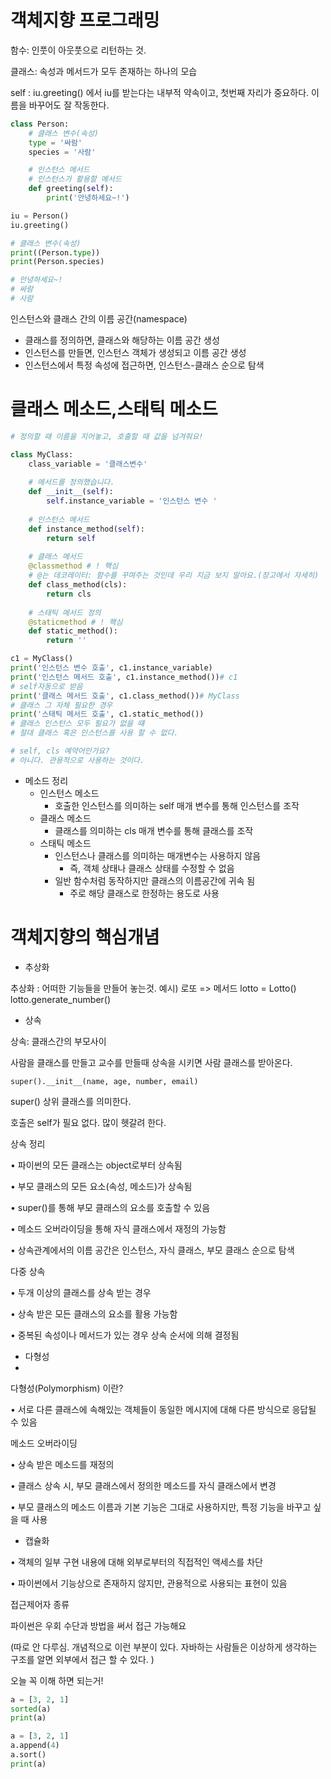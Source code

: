 # 객체지향 프로그래밍

함수: 인풋이 아웃풋으로 리턴하는 것.

클래스: 속성과 메서드가 모두 존재하는 하나의 모습



self : iu.greeting() 에서 iu를 받는다는 내부적 약속이고, 첫번째 자리가 중요하다. 이름을 바꾸어도 잘 작동한다.



```python
class Person:
    # 클래스 변수(속성)
    type = '싸람'
    species = '사람'

    # 인스턴스 메서드
    # 인스턴스가 활용할 메서드
    def greeting(self):
        print('안녕하세요~!')

iu = Person()
iu.greeting()

# 클래스 변수(속성)
print((Person.type))
print(Person.species)

# 안녕하세요~!
# 싸람
# 사람
```



인스턴스와 클래스 간의 이름 공간(namespace)

- 클래스를 정의하면, 클래스와 해당하는 이름 공간 생성
- 인스턴스를 만들면, 인스턴스 객체가 생성되고 이름 공간 생성
- 인스턴스에서 특정 속성에 접근하면, 인스턴스-클래스 순으로 탐색



# 클래스 메소드,스태틱 메소드

```python
# 정의할 때 이름을 지어놓고, 호출할 때 값을 넘겨줘요!

class MyClass:
    class_variable = '클래스변수'
    
    # 메서드를 정의했습니다. 
    def __init__(self):
        self.instance_variable = '인스턴스 변수 '
        
    # 인스턴스 메서드
    def instance_method(self):
        return self
    
    # 클래스 메서드
    @classmethod # ! 핵심 
    # @는 데코레이터: 함수를 꾸며주는 것인데 우리 지금 보지 말아요.(장고에서 자세히)
    def class_method(cls):
        return cls
    
    # 스태틱 메서드 정의 
    @staticmethod # ! 핵심
    def static_method():
        return ''

c1 = MyClass()
print('인스턴스 변수 호출', c1.instance_variable)
print('인스턴스 메서드 호출', c1.instance_method())# c1
# self자동으로 받음
print('클래스 메서드 호출', c1.class_method())# MyClass
# 클래스 그 자체 필요한 경우
print('스태틱 메서드 호출', c1.static_method())
# 클래스 인스턴스 모두 필요가 없을 떄
# 절대 클래스 혹은 인스턴스를 사용 할 수 없다. 

# self, cls 예약어인가요? 
# 아니다. 관용적으로 사용하는 것이다. 
```

- 메소드 정리
  - 인스턴스 메소드
    - 호출한 인스턴스를 의미하는 self 매개 변수를 통해 인스턴스를 조작
  - 클래스 메소드
    - 클래스를 의미하는 cls 매개 변수를 통해 클래스를 조작
  - 스태틱 메소드
    - 인스턴스나 클래스를 의미하는 매개변수는 사용하지 않음
      - 즉, 객체 상태나 클래스 상태를 수정할 수 없음
    - 일반 함수처럼 동작하지만 클래스의 이름공간에 귀속 됨
      - 주로 해당 클래스로 한정하는 용도로 사용





# 객체지향의 핵심개념

- 추상화

추상화 : 어떠한 기능들을 만들어 놓는것. 예시) 로또 => 메서드 lotto = Lotto()  lotto.generate_number()

- 상속

상속: 클래스간의 부모사이

사람을 클래스를 만들고 교수를 만들때 상속을 시키면 사람 클래스를 받아온다. 

```super().__init__(name, age, number, email)```

super() 상위 클래스를 의미한다.

호출은 self가 필요 없다. 많이 헷갈려 한다. 

상속 정리

• 파이썬의 모든 클래스는 object로부터 상속됨 

• 부모 클래스의 모든 요소(속성, 메소드)가 상속됨 

• super()를 통해 부모 클래스의 요소를 호출할 수 있음 

• 메소드 오버라이딩을 통해 자식 클래스에서 재정의 가능함 

• 상속관계에서의 이름 공간은 인스턴스, 자식 클래스, 부모 클래스 순으로 탐색

다중 상속

• 두개 이상의 클래스를 상속 받는 경우 

• 상속 받은 모든 클래스의 요소를 활용 가능함 

• 중복된 속성이나 메서드가 있는 경우 상속 순서에 의해 결정됨

- 다형성
- 

다형성(Polymorphism) 이란?

• 서로 다른 클래스에 속해있는 객체들이 동일한 메시지에 대해 다른 방식으로 응답될 수 있음

메소드 오버라이딩

• 상속 받은 메소드를 재정의 

• 클래스 상속 시, 부모 클래스에서 정의한 메소드를 자식 클래스에서 변경 

• 부모 클래스의 메소드 이름과 기본 기능은 그대로 사용하지만, 특정 기능을 바꾸고 싶을 때 사용

- 캡슐화

• 객체의 일부 구현 내용에 대해 외부로부터의 직접적인 액세스를 차단 

• 파이썬에서 기능상으로 존재하지 않지만, 관용적으로 사용되는 표현이 있음





접근제어자 종류 

파이썬은 우회 수단과 방법을 써서 접근 가능해요

(따로 안 다루심. 개념적으로 이런 부분이 있다. 자바하는 사람들은 이상하게 생각하는 구조를 알면 외부에서 접근 할 수 있다. )





오늘 꼭 이해 하면 되는거!

```python
a = [3, 2, 1]
sorted(a)
print(a)

a = [3, 2, 1]
a.append(4)
a.sort()
print(a)
```



